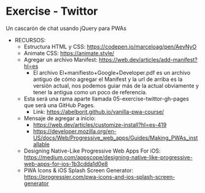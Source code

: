 # Exercise - Twittor

Un cascarón de chat usando jQuery para PWAs

- RECURSOS:
  - Estructura HTML y CSS: https://codepen.io/marceloag/pen/AevNyO
  - Animate CSS: https://animate.style/
  - Agregar un archivo Manifest: https://web.dev/articles/add-manifest?hl=es
    - El archivo El+manifiesto+Google+Developer.pdf es un archivo antiguo de cómo agregar el Manifest y la url de arriba es la versión actual, nos podemos guiar más de la actual obviamente y tener la antigua como un poco de referencia.
  - Esta será una rama aparte llamada 05-exercise-twittor-gh-pages que será una GitHub Pages.
    - Link: https://abelborit.github.io/vanilla-pwa-course/
  - Mensaje de agregar a inicio:
    - https://web.dev/articles/customize-install?hl=es-419
    - https://developer.mozilla.org/en-US/docs/Web/Progressive_web_apps/Guides/Making_PWAs_installable
  - Designing Native-Like Progressive Web Apps For iOS: https://medium.com/appscope/designing-native-like-progressive-web-apps-for-ios-1b3cdda1d0e8
  - PWA Icons & iOS Splash Screen Generator: https://progressier.com/pwa-icons-and-ios-splash-screen-generator
